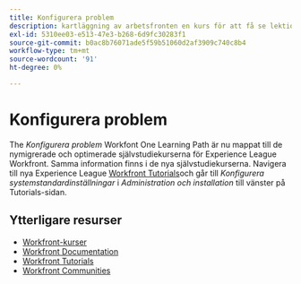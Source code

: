 ```yaml
---
title: Konfigurera problem
description: kartläggning av arbetsfronten en kurs för att få se lektionskurser
exl-id: 5310ee03-e513-47e3-b268-6d9fc30283f1
source-git-commit: b0ac8b76071ade5f59b51060d2af3909c740c8b4
workflow-type: tm+mt
source-wordcount: '91'
ht-degree: 0%

---
```


# Konfigurera problem

The *Konfigurera problem* Workfont One Learning Path är nu mappat till de nymigrerade och optimerade självstudiekurserna för Experience League Workfront. Samma information finns i de nya självstudiekurserna. Navigera till nya Experience League [Workfront Tutorials](https://experienceleague.adobe.com/docs/workfront-learn/tutorials-workfront/home.html)och går till *Konfigurera systemstandardinställningar* i *Administration och installation* till vänster på Tutorials-sidan.

## Ytterligare resurser

* [Workfront-kurser](https://experienceleague.adobe.com/?lang=en&amp;Solution=Workfront#courses)
* [Workfront Documentation](https://experienceleague.adobe.com/docs/workfront.html)
* [Workfront Tutorials](https://experienceleague.adobe.com/docs/workfront-learn/tutorials-workfront/home.html)
* [Workfront Communities](https://experienceleaguecommunities.adobe.com/t5/workfront/ct-p/workfront)
